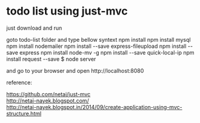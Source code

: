 todo list using just-mvc
=======================
just download and run

goto todo-list folder and type bellow syntext
npm install 
npm install mysql
npm install nodemailer
npm install --save express-fileupload
npm install --save express
npm install node-mv -g
npm install --save quick-local-ip
npm install request --save
$ node server

and go to your browser and open http://localhost:8080

reference:

https://github.com/netai/just-mvc<br/>
http://netai-nayek.blogspot.com/<br/>
http://netai-nayek.blogspot.in/2014/09/create-application-using-mvc-structure.html
